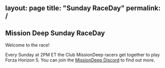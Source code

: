 layout: page
title: "Sunday RaceDay"
permalink: /
---

## Mission Deep Sunday RaceDay

Welcome to the race!

Every Sunday at 2PM ET the Club MissionDeep racers get together to play Forza Horizon 5.
You can join the [MissionDeep Discord](https://t.co/uQa7fOuaKp) to find out more. 
